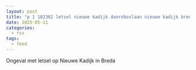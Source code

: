 ```yaml
---
layout: post
title: "p 1 182302 letsel nieuwe kadijk doornboslaan nieuwe kadijk breda"
date: 2025-05-11
categories: 
  - rss
tags: 
  - feed
---
```


Ongeval met letsel op Nieuwe Kadijk in Breda
